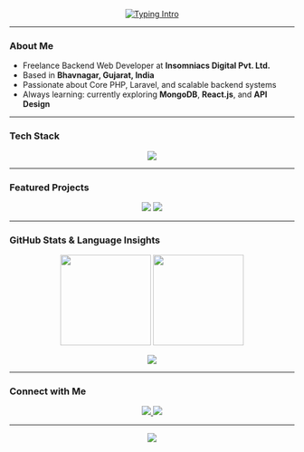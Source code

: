 <p align="center" style="display: none;">
  <img src="banner.png" alt="Yagnesh Bhanani – Insomniacs Digital Freelance Developer" width="100%" />
</p>

<p align="center">
  <a href="https://git.io/typing-svg">
    <img src="https://readme-typing-svg.herokuapp.com?size=26&duration=4000&color=36BCF7&center=true&vCenter=true&width=650&lines=Hi+I’m+Yagnesh+Bhanani;Freelance+Developer+@+Insomniacs+Digital+Pvt.+Ltd.;Core+PHP+%7C+Laravel+%7C+MySQL+%7C+MongoDB" alt="Typing Intro" />
  </a>
</p>

---

###  About Me
-  Freelance Backend Web Developer at **Insomniacs Digital Pvt. Ltd.**
-  Based in **Bhavnagar, Gujarat, India**
-  Passionate about Core PHP, Laravel, and scalable backend systems
-  Always learning: currently exploring **MongoDB**, **React.js**, and **API Design**

---

###  Tech Stack
<p align="center">
  <img src="https://skillicons.dev/icons?i=php,laravel,mysql,mongodb,html,css,js,bootstrap,git,github,postman,vscode" />
</p>

---

###  Featured Projects
<p align="center">
  <a href="#"><img src="https://github-readme-stats.vercel.app/api/pin/?username=yagnesh-midnight&repo=CRUD-Laravel&theme=tokyonight" /></a>
  <a href="#"><img src="https://github-readme-stats.vercel.app/api/pin/?username=yagnesh-midnight&repo=your-other-repo&theme=tokyonight" /></a>
</p>

---

###  GitHub Stats & Language Insights
<p align="center">
  <img src="https://github-readme-stats.vercel.app/api?username=yagnesh-midnight&show_icons=true&theme=tokyonight&count_private=true" height="160" />
  <img src="https://github-readme-streak-stats.herokuapp.com/?user=yagnesh-midnight&theme=tokyonight" height="160" />
</p>

<p align="center">
  <img src="https://github-readme-stats.vercel.app/api/top-langs/?username=yagnesh-midnight&layout=compact&theme=tokyonight" />
</p>

---

###  Connect with Me
<p align="center">
  <a href="https://www.linkedin.com/in/yagnesh-bhanani-9a9b62237" target="_blank">
    <img src="https://img.shields.io/badge/LinkedIn-0A66C2?style=for-the-badge&logo=linkedin&logoColor=white" />
  </a>
  <a href="mailto:yagneshbhanani@gmail.com">
    <img src="https://img.shields.io/badge/Email-D14836?style=for-the-badge&logo=gmail&logoColor=white" />
  </a>
</p>

---

<p align="center">
  <img src="https://komarev.com/ghpvc/?username=yagnesh-midnight&label=Profile%20Views&color=blue&style=for-the-badge" />
</p>
